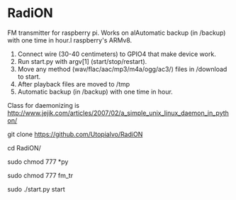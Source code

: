 # RadiON

FM transmitter for raspberry pi. Works on alAutomatic backup (in /backup) with one time in hour.l raspberry's ARMv8.

1) Connect wire (30-40 centimeters) to GPIO4 that make device work. 
2) Run start.py with argv[1] (start/stop/restart).
3) Move any method (wav/flac/aac/mp3/m4a/ogg/ac3/) files in /download to start. 
4) After playback files are moved to /tmp
5) Automatic backup (in /backup) with one time in hour.

Class for daemonizing is http://www.jejik.com/articles/2007/02/a_simple_unix_linux_daemon_in_python/

git clone https://github.com/Utopialvo/RadiON

cd RadiON/

sudo chmod 777 *py 

sudo chmod 777 fm_tr

sudo ./start.py start
